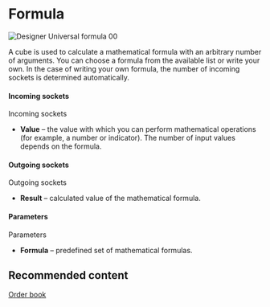 # Formula

![Designer Universal formula 00](~/images/Designer_Universal_formula_00.png)

A cube is used to calculate a mathematical formula with an arbitrary number of arguments. You can choose a formula from the available list or write your own. In the case of writing your own formula, the number of incoming sockets is determined automatically. 

#### Incoming sockets

Incoming sockets

- **Value** – the value with which you can perform mathematical operations (for example, a number or indicator). The number of input values depends on the formula.

#### Outgoing sockets

Outgoing sockets

- **Result** – calculated value of the mathematical formula.

#### Parameters

Parameters

- **Formula** – predefined set of mathematical formulas.

## Recommended content

[Order book](Designer_Depth.md)
